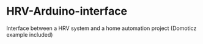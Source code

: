 # HRV-Arduino-interface
Interface between a HRV system and a home automation project (Domoticz example included)
